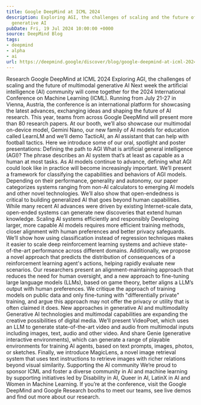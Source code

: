 ```yaml
---
title: Google DeepMind at ICML 2024
description: Exploring AGI, the challenges of scaling and the future of multimodal
  generative AI
pubDate: Fri, 19 Jul 2024 10:00:00 +0000
source: DeepMind Blog
tags:
- deepmind
- alpha
- ai
url: https://deepmind.google/discover/blog/google-deepmind-at-icml-2024/
---
```


Research
Google DeepMind at ICML 2024
Exploring AGI, the challenges of scaling and the future of multimodal generative AI
Next week the artificial intelligence (AI) community will come together for the 2024 International Conference on Machine Learning (ICML). Running from July 21-27 in Vienna, Austria, the conference is an international platform for showcasing the latest advances, exchanging ideas and shaping the future of AI research.
This year, teams from across Google DeepMind will present more than 80 research papers. At our booth, we’ll also showcase our multimodal on-device model, Gemini Nano, our new family of AI models for education called LearnLM and we’ll demo TacticAI, an AI assistant that can help with football tactics.
Here we introduce some of our oral, spotlight and poster presentations:
Defining the path to AGI
What is artificial general intelligence (AGI)? The phrase describes an AI system that’s at least as capable as a human at most tasks. As AI models continue to advance, defining what AGI could look like in practice will become increasingly important.
We’ll present a framework for classifying the capabilities and behaviors of AGI models. Depending on their performance, generality and autonomy, our paper categorizes systems ranging from non-AI calculators to emerging AI models and other novel technologies.
We’ll also show that open-endedness is critical to building generalized AI that goes beyond human capabilities. While many recent AI advances were driven by existing Internet-scale data, open-ended systems can generate new discoveries that extend human knowledge.
Scaling AI systems efficiently and responsibly
Developing larger, more capable AI models requires more efficient training methods, closer alignment with human preferences and better privacy safeguards.
We’ll show how using classification instead of regression techniques makes it easier to scale deep reinforcement learning systems and achieve state-of-the-art performance across different domains. Additionally, we propose a novel approach that predicts the distribution of consequences of a reinforcement learning agent's actions, helping rapidly evaluate new scenarios.
Our researchers present an alignment-maintaining approach that reduces the need for human oversight, and a new approach to fine-tuning large language models (LLMs), based on game theory, better aligns a LLM’s output with human preferences.
We critique the approach of training models on public data and only fine-tuning with "differentially private" training, and argue this approach may not offer the privacy or utility that is often claimed it does.
New approaches in generative AI and multimodality
Generative AI technologies and multimodal capabilities are expanding the creative possibilities of digital media.
We’ll present VideoPoet, which uses an LLM to generate state-of-the-art video and audio from multimodal inputs including images, text, audio and other video.
And share Genie (generative interactive environments), which can generate a range of playable environments for training AI agents, based on text prompts, images, photos, or sketches.
Finally, we introduce MagicLens, a novel image retrieval system that uses text instructions to retrieve images with richer relations beyond visual similarity.
Supporting the AI community
We’re proud to sponsor ICML and foster a diverse community in AI and machine learning by supporting initiatives led by Disability in AI, Queer in AI, LatinX in AI and Women in Machine Learning.
If you’re at the conference, visit the Google DeepMind and Google Research booths to meet our teams, see live demos and find out more about our research.